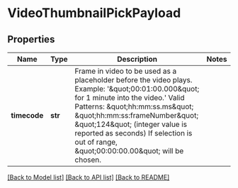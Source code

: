 # VideoThumbnailPickPayload

## Properties
Name | Type | Description | Notes
------------ | ------------- | ------------- | -------------
**timecode** | **str** | Frame in video to be used as a placeholder before the video plays. Example: &#39;\&quot;00:01:00.000\&quot; for 1 minute into the video.&#39; Valid Patterns: \&quot;hh:mm:ss.ms\&quot; \&quot;hh:mm:ss:frameNumber\&quot; \&quot;124\&quot; (integer value is reported as seconds) If selection is out of range, \&quot;00:00:00.00\&quot; will be chosen. | 

[[Back to Model list]](../README.md#documentation-for-models) [[Back to API list]](../README.md#documentation-for-api-endpoints) [[Back to README]](../README.md)


